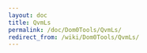 ```yaml
---
layout: doc
title: QvmLs
permalink: /doc/Dom0Tools/QvmLs/
redirect_from: /wiki/Dom0Tools/QvmLs/
---
```



